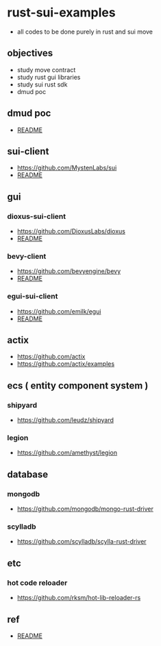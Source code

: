# rust-sui-examples

* all codes to be done purely in rust and sui move
## objectives 

* study move contract
* study rust gui libraries
* study sui rust sdk 
* dmud poc

## dmud poc

* [README](dmud_poc/README.md)

## sui-client

* https://github.com/MystenLabs/sui
* [README](sui-client/README.md)
## gui

### dioxus-sui-client

* https://github.com/DioxusLabs/dioxus
* [README](dioxus-sui-client/README.md)

### bevy-client

* https://github.com/bevyengine/bevy
* [README](bevy-client/README.md)

### egui-sui-client

* https://github.com/emilk/egui
* [README](egui-sui-client/README.md)

## actix

* https://github.com/actix
* https://github.com/actix/examples

## ecs ( entity component system )

### shipyard

* https://github.com/leudz/shipyard

### legion

* https://github.com/amethyst/legion

## database
### mongodb

* https://github.com/mongodb/mongo-rust-driver

### scylladb

* https://github.com/scylladb/scylla-rust-driver

## etc
### hot code reloader

* https://github.com/rksm/hot-lib-reloader-rs


## ref

* [README](ref/README.md)
